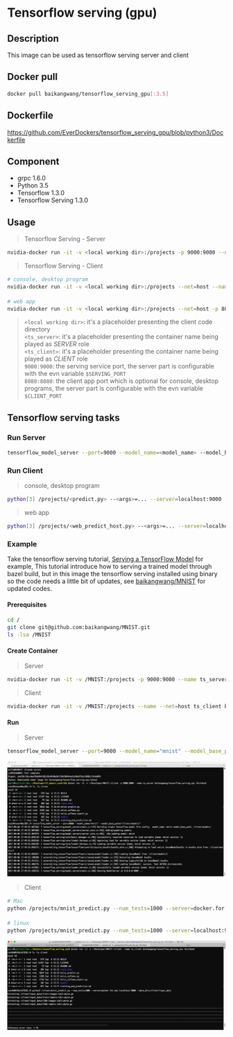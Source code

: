 # Tensorflow serving (gpu)

## Description

This image can be used as tensorflow serving server and client

## Docker pull

```bash
docker pull baikangwang/tensorflow_serving_gpu[:3.5]
```

## Dockerfile

<https://github.com/EverDockers/tensorflow_serving_gpu/blob/python3/Dockerfile>

## Component

* grpc 1.6.0
* Python 3.5
* Tensorflow 1.3.0
* Tensorflow Serving 1.3.0

## Usage

> Tensorflow Serving - Server
```bash
nvidia-docker run -it -v <local working dir>:/projects -p 9000:9000 --name <ts_server> baikangwang/tensorflow_serving_gpu:3.5 /bin/bash 
```
> Tensorflow Serving - Client

```bash
# console, desktop program
nvidia-docker run -it -v <local working dir>:/projects --net=host --name <ts_client> baikangwang/tensorflow_serving_gpu:3.5 /bin/bash
 
# web app
nvidia-docker run -it -v <local working dir>:/projects --net=host -p 8080:8080 --name <ts_client> baikangwang/tensorflow_serving_gpu:3.5 /bin/bash
```

> `<local working dir>`: it's a placeholder presenting the client code directory  
> `<ts_server>`: it's a placeholder presenting the container name being played as _SERVER_ role  
> `<ts_client>`: it's a placeholder presenting the container name being played as _CLIENT_ role  
> `9000:9000`: the serving service port, the server part is configurable with the evn variable `$SERVING_PORT`  
> `8080:8080`: the client app port which is optional for console, desktop programs, the server part is configurable with the evn variable `$CLIENT_PORT`  

## Tensorflow serving tasks

### Run Server

```bash
tensorflow_model_server --port=9000 --model_name=<model_name> --model_base_path=/projects/<trained_model_path>
```

### Run Client

> console, desktop program

```bash
python[3] /projects/<predict.py> --<args>=... --server=localhost:9000
```

> web app

```bash
python[3] /projects/<web_predict_host.py> --<args>=... --server=localhost:9000 --port=8080
```

### Example

Take the tensorflow serving tutorial, [Serving a TensorFlow Model](https://www.tensorflow.org/serving/serving_basic) for example,
This tutorial introduce how to serving a trained model through bazel build, but in this image the tensorflow serving installed using binary so the code needs a little bit of updates,
see [baikangwang/MNIST](https://github.com/baikangwang/MNIST) for updated codes.

#### Prerequisites
```bash
cd /
git clone git@github.com:baikangwang/MNIST.git
ls -lsa /MNIST
```

#### Create Container

> Server

```bash
nvidia-docker run -it -v /MNIST:/projects -p 9000:9000 --name ts_server baikangwang/tensorflow_serving_gpu:3.5 /bin/bash
```

> Client

```bash
nvidia-docker run -it -v /MNIST:/projects --name --net=host ts_client baikangwang/tensorflow_serving_gpu:3.5 /bin/bash
```

#### Run

> Server

```bash
tensorflow_model_server --port=9000 --model_name="mnist" --model_base_path="/projects/models/"
```

![ts_server_example](ts_server_example.png)

> Client

```bash
# Mac
python /projects/mnist_predict.py --num_tests=1000 --server=docker.for.mac.localhost:9000 --data_dir=/projects/input_data

# linux
python /projects/mnist_predict.py --num_tests=1000 --server=localhost:9000 --data_dir=/projects/input_data
```

![ts_client_example](ts_client_example.png)
